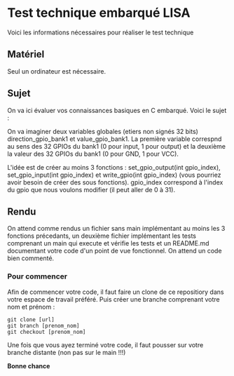 # Test technique embarqué LISA

Voici les informations nécessaires pour réaliser le test technique

## Matériel

Seul un ordinateur est nécessaire.

## Sujet

On va ici évaluer vos connaissances basiques en C embarqué. Voici le sujet :

On va imaginer deux variables globales (etiers non signés 32 bits) direction_gpio_bank1 et value_gpio_bank1. La première variable correspnd au sens des 32 GPIOs du bank1 (0 pour input, 1 pour output) et la deuxième la valeur des 32 GPIOs du bank1 (0 pour GND, 1 pour VCC).

L'idée est de créer au moins 3 fonctions : set_gpio_output(int gpio_index), set_gpio_input(int gpio_index) et write_gpio(int gpio_index)  (vous pourriez avoir besoin de créer des sous fonctions). gpio_index correspond à l'index du gpio que nous voulons modifier (il peut aller de 0 à 31).

## Rendu

On attend comme rendus un fichier sans main implémentant au moins les 3 fonctions précedants, un deuxième fichier implémentant les tests comprenant un main qui execute et vérifie les tests et un README.md documentant votre code d'un point de vue fonctionnel. On attend un code bien commenté.

### Pour commencer

Afin de commencer votre code, il faut faire un clone de ce repositiory dans votre espace de travail préféré. Puis créer une branche comprenant votre nom et prénom :

```
git clone [url]
git branch [prenom_nom]
git checkout [prenom_nom]
```

Une fois que vous ayez terminé votre code, il faut pousser sur votre branche distante (non pas sur le main !!!)

**Bonne chance**
